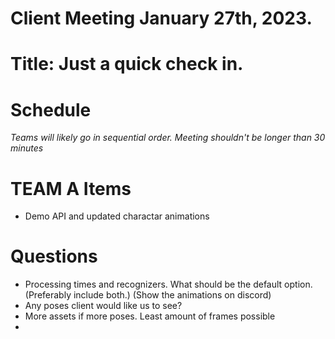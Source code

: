 # Client Meeting January 27th, 2023. 
# Title: Just a quick check in. 

# Schedule
*Teams will likely go in sequential order. Meeting shouldn't be longer than 30 minutes*

# TEAM A Items
 - Demo API and updated charactar animations
 

# Questions
- Processing times and recognizers. What should be the default option. (Preferably include both.) (Show the animations on discord)
- Any poses client would like us to see? 
- More assets if more poses. Least amount of frames possible 
- 

<!--TODO, ADD MORE ITEMS>
